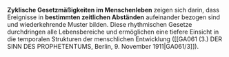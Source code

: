 
**Zyklische Gesetzmäßigkeiten im Menschenleben** zeigen sich darin, dass Ereignisse in **bestimmten zeitlichen Abständen** aufeinander bezogen sind und wiederkehrende Muster bilden. Diese rhythmischen Gesetze durchdringen alle Lebensbereiche und ermöglichen eine tiefere Einsicht in die temporalen Strukturen der menschlichen Entwicklung ([[GA061 (3.) DER SINN DES PROPHETENTUMS, Berlin, 9. November 1911|GA061/3]]).
